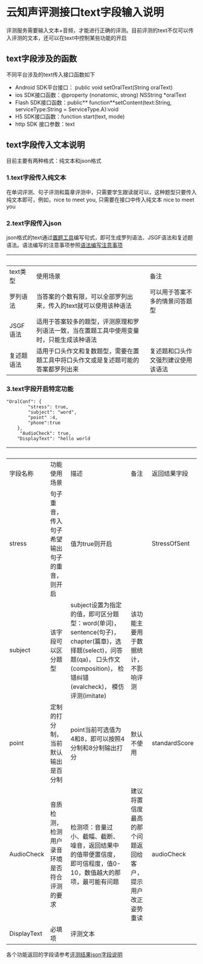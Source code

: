 # 云知声评测接口text字段输入说明
评测服务需要输入文本+音频，才能进行正确的评测。目前评测的text不仅可以传入评测的文本，还可以在text中控制某些功能的开启

## text字段涉及的函数
不同平台涉及的text传入接口函数如下

* Android SDK平台接口： public void setOralText(String oralText)
* ios SDK接口函数：@property (nonatomic, strong) NSString *oralText
* Flash SDK接口函数：public** function**setContent(text:String, serviceType:String = ServiceType.A):void
* H5 SDK接口函数：function start(text, mode)
* http SDK 接口参数：text

## text字段传入文本说明
目前主要有两种格式：纯文本和json格式

### 1.text字段传入纯文本
在单词评测、句子评测和篇章评测中，只需要学生跟读就可以，这种题型只要传入纯文本即可，例如，nice to meet you, 只需要在接口中传入纯文本 nice to meet you


### 2.text字段传入json
json格式的text通过<a href="http://101.231.106.182:5000">置题工具</a>编写句式，即可生成罗列语法、JSGF语法和复述题语法。语法编写的注意事项参照<a href="https://github.com/oraleval/Grammar-rules">语法编写注意事项</a>

|  |  |  |
| ----- | ----- |----- |
| text类型 | 使用场景 | 备注 |
| 罗列语法 | 当答案的个数有限，可以全部罗列出来，传入的text就可以使用该种语法 | 可以用于答案不多的情景问答题型 |
| JSGF语法 | 适用于答案较多的题型，评测原理和罗列语法一致，当在置题工具中使用变量时，只能生成该种语法 |  |
| 复述题语法 | 适用于口头作文和复数题型，需要在置题工具中将口头作文或是复述题可能的答案都罗列出来 | 复述题和口头作文强烈建议使用该语法 |

### 3.text字段开启特定功能

```
"OralConf": {
        "stress": true,
        "subject": "word",
        "point" :4,
        "phone":true
    },
     "AudioCheck": true,
    "DisplayText": "hello world
```

|  |  |  |  |  |
| ----- | ----- |----- |----- |----- |
| 字段名称 | 功能使用场景 | 描述 | 备注 | 返回结果字段 |
| stress | 句子重音，传入句子希望输出句子的重音，则开启 | 值为true则开启 |  | StressOfSent |
| subject | 该字段可以区分题型 | subject设置为指定的值，即可区分题型：word(单词)，sentence(句子)，chapter(篇章)，选择题(select)，问答题(qa)， 口头作文(composition)， 检错纠错(evalcheck)， 模仿评测(imitate) | 该功能主要用于数据统计，不影响评测 |  |
| point | 定制的打分制，当前默认输出是百分制 | point当前可选值为4和8，即可以按照4分制和8分制输出打分 | 默认不使用 | standardScore |
| AudioCheck | 音质检测，检测用户录音环境是否符合评测的要求 | 检测项：音量过小、截幅、截断、噪音，返回结果中的值带便置信度，即可信程度，值0-10，数值越大的那项，最可能有问题 | 建议将置信度最高的那个问题返回给客户，提示用户改正姿势重读 | audioCheck |
| DisplayText | 必填项 | 评测文本 |  |  |

各个功能返回的字段请参考<a href="https://github.com/oraleval/FAQ-Docs/blob/master/Json%20Description.md">评测结果json字段说明</a>

